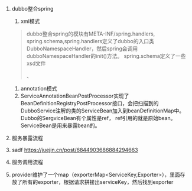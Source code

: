 1. dubbo整合spring
	
	1. xml模式
	
	> dubbo整合spring的模块有META-INF/spring.handlers, spring.schema,spring.handlers定义了dubbo的入口类DubboNamespaceHandler，然后spring会调用dubboNamespaceHandler的init()方法。 spring.schema定义了一些xsd文件
	>
	> 、
	
	1. annotation模式
	  1. ServiceAnnotationBeanPostProcessor实现了BeanDefinitionRegistryPostProcessor接口，会把扫描到的DubboService注解的类的ServiceBean加入到beanDefinitionMap中。Dubbo的SergviceBean有个属性是ref， ref引用的就是原始bean。ServiceBean是用来暴露bean的。
	
2. 服务暴露流程

  1. sadf https://juejin.cn/post/6844903686884294663

3. 服务调用流程

  1. provider维护了一个map（exporterMap<ServiceKey,Exporter>），里面存放了所有的exporter，根据请求拼接出serviceKey，然后找到exporter